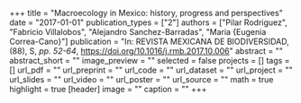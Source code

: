 +++
title = "Macroecology in Mexico: history, progress and perspectives"
date = "2017-01-01"
publication_types = ["2"]
authors = ["Pilar Rodriguez", "Fabricio Villalobos", "Alejandro Sanchez-Barradas", "Maria {Eugenia Correa-Cano}"]
publication = "In: REVISTA MEXICANA DE BIODIVERSIDAD, (88), S, _pp. 52-64_, https://doi.org/10.1016/j.rmb.2017.10.006"
abstract = ""
abstract_short = ""
image_preview = ""
selected = false
projects = []
tags = []
url_pdf = ""
url_preprint = ""
url_code = ""
url_dataset = ""
url_project = ""
url_slides = ""
url_video = ""
url_poster = ""
url_source = ""
math = true
highlight = true
[header]
image = ""
caption = ""
+++
